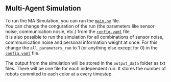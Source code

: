 ## Multi-Agent Simulation

To run the MA Simulation, you can run the [```main.py```](main.py) file.<br/>
You can change the conguration of the run (the parameters like sensor noise, 
communication nosie, etc.) from the [```config.yaml```](config.yaml) file. <br/>
It is also possible to run the simulation for all combinations of sensor noise, commnunication noise
and personal information weight at once. For this change the ```all_parameters_run``` 
to 1 (or anything else except for 0) in the [```config.yaml```](config.yaml) file.<br/>

The output from the simulation will be stored in the ```output_data``` folder as txt files.
There will be one file for each independent run. It stores the number of robots commited to each color at a every timestep.
